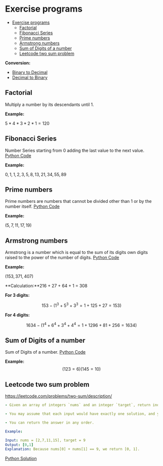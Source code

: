 # Exercise programs

- [Exercise programs](#exercise-programs)
  - [Factorial](#factorial)
  - [Fibonacci Series](#fibonacci-series)
  - [Prime numbers](#prime-numbers)
  - [Armstrong numbers](#armstrong-numbers)
  - [Sum of Digits of a number](#sum-of-digits-of-a-number)
  - [Leetcode two sum problem](#leetcode-two-sum-problem)

**Conversion:**

- [Binary to Decimal](./conversions/binary_to_decimal.py)
- [Decimal to Binary](./conversions/decimal_to_binary.py)

## Factorial

Multiply a number by its descendants until 1.

**Example:**

$5*4*3*2*1 = 120$

## Fibonacci Series

Number Series starting from 0 adding the last value to the next value. [Python Code](./fibonacci_series.py)

**Example:**

$0, 1, 1, 2, 3, 5, 8, 13, 21, 34, 55, 89$

## Prime numbers

Prime numbers are numbers that cannot be divided other than 1 or by the number itself. [Python Code](./prime_number.py)

**Example:**

$(5, 7,11,17,19)$

## Armstrong numbers

Armstrong is a number which is equal to the sum of its digits own digits raised to the power of the number of digits. [Python Code](./armstrong_number.py)

**Example:**

$(153,371,407)$

**Calculation:**216 + 27 + 64 + 1 = 308

**For 3 digits:**

$$
153 - (1^3 + 5^3 + 3^3 = 1+ 125 + 27 =153)
$$

**For 4 digits:**

$$
1634 - ( 1^4 + 6^4 + 3^4 + 4^4 = 1 + 1296 + 81 + 256 = 1634)
$$

## Sum of Digits of a number

Sum of Digits of a number. [Python Code](./sum_of_digits_of_num.py)

**Example:**
$$
(123 = 6)
(145 = 10)
$$

## Leetcode two sum problem

<https://leetcode.com/problems/two-sum/description/>

```yml
- Given an array of integers `nums` and an integer `target`, return indices of the two numbers such that they add up to `target`.

- You may assume that each input would have exactly one solution, and you may not use the same element twice.

- You can return the answer in any order.

Example:

Input: nums = [2,7,11,15], target = 9
Output: [0,1]
Explanation: Because nums[0] + nums[1] == 9, we return [0, 1].
```

[Python Solution](./two_sum.py)
